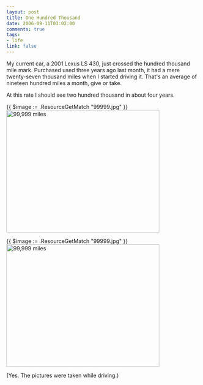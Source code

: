 ```yaml
--- 
layout: post
title: One Hundred Thousand
date: 2006-09-11T03:02:00
comments: true
tags:
- life
link: false
---
```

My current car, a 2001 Lexus LS 430, just crossed the hundred thousand mile mark. Purchased used three years ago last month, it had a mere twenty-seven thousand miles when I started driving it. That's an average of nineteen hundred miles a month, give or take.

At this rate I should see two hundred thousand in about four years.

{{ $image := .ResourceGetMatch "99999.jpg" }}
<img src="{{ $image.RelPermalink }}" height="320" width="400" alt="99,999 miles" >

{{ $image := .ResourceGetMatch "99999.jpg" }}
<img src="{{ $image.RelPermalink }}" height="320" width="400" alt="99,999 miles" >

(Yes. The pictures were taken while driving.)
